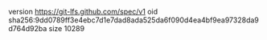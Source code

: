 version https://git-lfs.github.com/spec/v1
oid sha256:9dd0789ff3e4ebc7d1e7dad8ada525da6f090d4ea4bf9ea97328da9d764d92ba
size 10289
